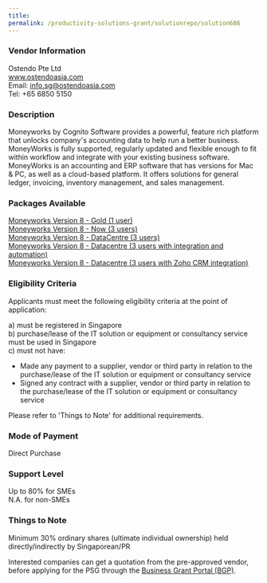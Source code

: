 ```yaml
---
title: 
permalink: /productivity-solutions-grant/solutionrepo/solution686
---
```


### Vendor Information
Ostendo Pte Ltd<br>www.ostendoasia.com<br>Email: info.sg@ostendoasia.com<br>Tel: +65 6850 5150

### Description

Moneyworks by Cognito Software provides a powerful, feature rich platform that unlocks company's accounting data to help run a better business. MoneyWorks is fully supported, regularly updated and flexible enough to fit within workflow and integrate with your existing business software. MoneyWorks is an accounting and ERP software that has versions for Mac & PC, as well as a cloud-based platform. It offers solutions for general ledger, invoicing, inventory management, and sales management.

### Packages Available

<a href='https://www.gobusiness.gov.sg/images/psg/Desensitised_Ostendo_Annex3_CR_wef_5_Oct_2020_Part_1.pdf' target='_blank'>Moneyworks Version 8 - Gold (1 user)</a><br/>
<a href='https://www.gobusiness.gov.sg/images/psg/Desensitised_Ostendo_Annex3_CR_wef_5_Oct_2020_Part_2.pdf' target='_blank'>Moneyworks Version 8 - Now (3 users)</a><br/>
<a href='https://www.gobusiness.gov.sg/images/psg/Desensitised_Ostendo_Annex3_CR_wef_5_Oct_2020_Part_3.pdf' target='_blank'>Moneyworks Version 8 - DataCentre (3 users)</a><br/>
<a href='https://www.gobusiness.gov.sg/images/psg/Desensitised_Ostendo_Annex3_CR_wef_5_Oct_2020_Part_4.pdf' target='_blank'>Moneyworks Version 8 - Datacentre (3 users with integration and automation)</a><br/>
<a href='https://www.gobusiness.gov.sg/images/psg/Desensitised_Ostendo_Annex3_CR_wef_5_Oct_2020_Part_5.pdf' target='_blank'>Moneyworks Version 8 - Datacentre (3 users with Zoho CRM integration)</a><br/>

### Eligibility Criteria

Applicants must meet the following eligibility criteria at the point of application:

a) must be registered in Singapore <br>
b) purchase/lease of the IT solution or equipment or consultancy service must be used in Singapore <br>
c) must not have:
- Made any payment to a supplier, vendor or third party in relation to the purchase/lease of the IT solution or equipment or consultancy service
- Signed any contract with a supplier, vendor or third party in relation to the purchase/lease of the IT solution or equipment or consultancy service

Please refer to 'Things to Note' for additional requirements.

### Mode of Payment
Direct Purchase

### Support Level
Up to 80% for SMEs <br>
N.A. for non-SMEs

### Things to Note
Minimum 30% ordinary shares (ultimate individual ownership) held directly/indirectly by Singaporean/PR

Interested companies can get a quotation from the pre-approved vendor, before applying for the PSG through the <a target='_blank' href='https://www.businessgrants.gov.sg/'>Business Grant Portal (BGP)</a>.
